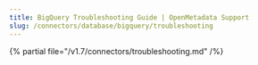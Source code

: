 ```yaml
---
title: BigQuery Troubleshooting Guide | OpenMetadata Support
slug: /connectors/database/bigquery/troubleshooting
---
```


{% partial file="/v1.7/connectors/troubleshooting.md" /%}
